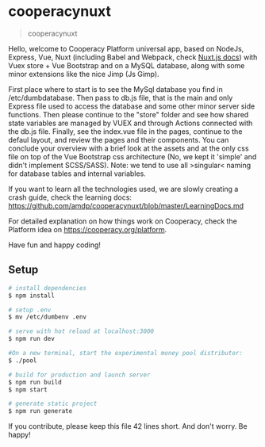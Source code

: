 # cooperacynuxt

> cooperacynuxt

Hello, welcome to Cooperacy Platform universal app, based on NodeJs, Express, Vue, Nuxt (including Babel and Webpack, check [Nuxt.js docs](https://nuxtjs.org)) with Vuex store + Vue Bootstrap and on a MySQL database, along with some minor extensions like the nice Jimp (Js Gimp).

First place where to start is to see the MySql database you find in /etc/dumbdatabase. Then pass to db.js file, that is the main and only Express file used to access the database and some other minor server side functions. Then please continue to the "store" folder and see how shared state variables are managed by VUEX and through Actions connected with the db.js file.
Finally, see the index.vue file in the pages, continue to the defaul layout, and review the pages and their components.
You can conclude your overview with a brief look at the assets and at the only css file on top of the Vue Bootstrap css architecture (No, we kept it 'simple' and didn't implement SCSS/SASS). Note: we tend to use all >singular< naming for database tables and internal variables.

If you want to learn all the technologies used, we are slowly creating a crash guide, check the learning docs:
https://github.com/amdp/cooperacynuxt/blob/master/LearningDocs.md

For detailed explanation on how things work on Cooperacy, check the Platform idea on https://cooperacy.org/platform.

Have fun and happy coding!

## Setup

``` bash
# install dependencies
$ npm install

# setup .env
$ mv /etc/dumbenv .env

# serve with hot reload at localhost:3000
$ npm run dev

#On a new terminal, start the experimental money pool distributor:
$ ./pool

# build for production and launch server
$ npm run build
$ npm start

# generate static project
$ npm run generate
```

If you contribute, please keep this file 42 lines short.
And don't worry. Be happy!
